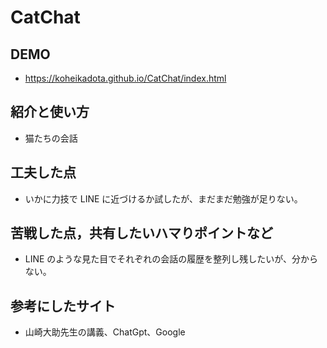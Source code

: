 # CatChat

## DEMO

- https://koheikadota.github.io/CatChat/index.html

## 紹介と使い方

- 猫たちの会話

## 工夫した点

- いかに力技で LINE に近づけるか試したが、まだまだ勉強が足りない。

## 苦戦した点，共有したいハマりポイントなど

- LINE のような見た目でそれぞれの会話の履歴を整列し残したいが、分からない。

## 参考にしたサイト

- 山崎大助先生の講義、ChatGpt、Google
